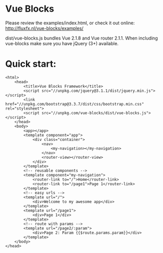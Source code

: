 # Vue Blocks

Please review the examples/index.html, or check it out online: http://fluxfx.nl/vue-blocks/examples/

dist/vue-blocks.js bundles Vue 2.1.8 and Vue router 2.1.1. 
When including vue-blocks make sure you have jQuery (3+) available.


# Quick start:

```
<html>
	<head>
		<title>Vue Blocks Framework</title>
		<script src="//unpkg.com/jquery@3.1.1/dist/jquery.min.js"></script>
		<link  href="//unpkg.com/bootstrap@3.3.7/dist/css/bootstrap.min.css" rel="stylesheet">
		<script src="//unpkg.com/vue-blocks/dist/vue-blocks.js"></script>
	</head>
	<body>
		<app></app>
		<template component="app">
			<div class="container">
				<nav>
					<my-navigation></my-navigation>
				</nav>
				<router-view></router-view>
			</div>
		</template>
		<!-- reusable components -->
		<template component="my-navigation">
			<router-link to="/">Home</router-link>
			<router-link to="/page1">Page 1</router-link>
		</template>
		<!-- easy urls -->
		<template url="/">
			<div>Welcome to my awesome app</div>
		</template>
		<template url="/page1">
			<div>Page 1</div>
		</template>
		<!-- route with params -->
		<template url="/page2/:param">
			<div>Page 2: Param {{$route.params.param}}</div>
		</template>
	</body>
</head>
```

